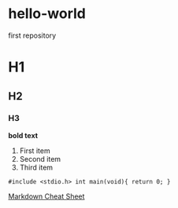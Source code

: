 # hello-world
first repository

# H1
## H2
### H3

**bold text**

1. First item
2. Second item
3. Third item

`#include <stdio.h>
int main(void){
  return 0;
}
`

[Markdown Cheat Sheet](https://www.markdownguide.org/cheat-sheet/)
